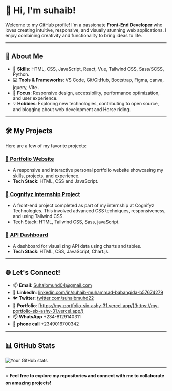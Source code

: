 # 👋 Hi, I'm suhaib!

Welcome to my GitHub profile! I'm a passionate **Front-End Developer** who loves creating intuitive, responsive, and visually stunning web applications. I enjoy combining creativity and functionality to bring ideas to life.

---

## 🚀 About Me
- 🌱 **Skills**: HTML, CSS, JavaScript, React, Vue, Tailwind CSS, Sass/SCSS, Python.
- 💻 **Tools & Frameworks**: VS Code, Git/GitHub, Bootstrap, Figma, canva, jquery, Vite .
- 🎯 **Focus**: Responsive design, accessibility, performance optimization, and user experience.
- 💡 **Hobbies**: Exploring new technologies, contributing to open source, and blogging about web development and Horse riding.

---

## 🛠️ My Projects

Here are a few of my favorite projects:

### [📁 Portfolio Website](https://my-portfolio-six-ashy-31.vercel.app/)
- A responsive and interactive personal portfolio website showcasing my skills, projects, and experience.
- **Tech Stack**: HTML, CSS and JavaScript.

### [📁 Cognifyz Internship Project]()
- A front-end project completed as part of my internship at Cognifyz Technologies. This involved advanced CSS techniques, responsiveness, and using Tailwind CSS.
- Tech Stack: HTML, Tailwind CSS, Sass, javaScript.

### [📁 API Dashboard](https://api-dashboard-visualizer.vercel.app/)
- A dashboard for visualizing API data using charts and tables.
- **Tech Stack**: HTML, CSS, JavaScript, Chart.js.

---

## 🌐 Let's Connect!

- 📫 **Email**: [Suhaibmuhd04@gmail.com](mailto:Suhaibmuhd04@gmail.com)
- 💼 **LinkedIn**: [linkedin.com/in/suhaib-muhammad-babangida-b57674279](https://www.linkedin.com/in/suhaib-muhammad-babangida-b57674279)
- 🐦 **Twitter**: [twitter.com/suhaibmuhd22](https://twitter.com/suhaibmuhd22)
- 📁 **Portfolio**: [https://my-portfolio-six-ashy-31.vercel.app/](https://my-portfolio-six-ashy-31.vercel.app/)
- 📫 **WhatsApp** +234-8129140311
- 📱 **phone call**  +2349016700342

---

## 📊 GitHub Stats

![Your GitHub stats](https://github-readme-stats.vercel.app/api?username=suhaibmuhd01&show_icons=true&theme=radical)

---

⭐️ **Feel free to explore my repositories and connect with me to collaborate on amazing projects!**


<!---
Suhaibmuhd01/Suhaibmuhd01 is a ✨ special ✨ repository because its `README.md` (this file) appears on your GitHub profile.
You can click the Preview link to take a look at your changes.
--->
